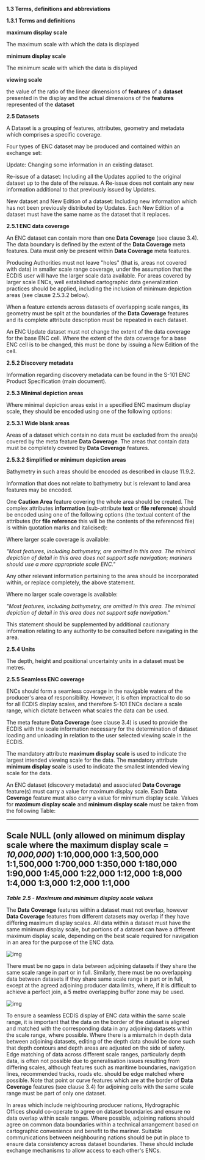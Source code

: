 **1.3 Terms, definitions and abbreviations**

**1.3.1 Terms and definitions**

**maximum display scale**

The maximum scale with which the data is displayed

**minimum display scale**

The minimum scale with which the data is displayed

**viewing scale**

the value of the ratio of the linear dimensions of **features** of a **dataset** presented in the display and the actual dimensions of the **features** represented of the **dataset**


**2.5 Datasets**

A Dataset is a grouping of features, attributes, geometry and metadata
which comprises a specific coverage.

Four types of ENC dataset may be produced and contained within an
exchange set:

Update: Changing some information in an existing dataset.

Re-issue of a dataset: Including all the Updates applied to the original
dataset up to the date of the reissue. A Re-issue does not contain any
new information additional to that previously issued by Updates.

New dataset and New Edition of a dataset: Including new information
which has not been previously distributed by Updates. Each New Edition
of a dataset must have the same name as the dataset that it replaces.

**2.5.1 ENC data coverage**

An ENC dataset can contain more than one **Data Coverage** (see clause
3.4). The data boundary is defined by the extent of the **Data
Coverage** meta features. Data must only be present within **Data
Coverage** meta features.

Producing Authorities must not leave "holes" (that is, areas not covered
with data) in smaller scale range coverage, under the assumption that
the ECDIS user will have the larger scale data available. For areas
covered by larger scale ENCs, well established cartographic data
generalization practices should be applied, including the inclusion of
minimum depiction areas (see clause 2.5.3.2 below).

When a feature extends across datasets of overlapping scale ranges, its
geometry must be split at the boundaries of the **Data Coverage**
features and its complete attribute description must be repeated in each
dataset.

An ENC Update dataset must not change the extent of the data coverage
for the base ENC cell. Where the extent of the data coverage for a base
ENC cell is to be changed, this must be done by issuing a New Edition of
the cell.

**2.5.2 Discovery metadata**

Information regarding discovery metadata can be found in the S-101 ENC
Product Specification (main document).

**2.5.3 Minimal depiction areas**

Where minimal depiction areas exist in a specified ENC maximum display
scale, they should be encoded using one of the following options:

**2.5.3.1 Wide blank areas**

Areas of a dataset which contain no data must be excluded from the
area(s) covered by the meta feature **Data Coverage**. The areas that
contain data must be completely covered by **Data Coverage** features.

**2.5.3.2 Simplified or minimum depiction areas**

Bathymetry in such areas should be encoded as described in clause
11.9.2.

Information that does not relate to bathymetry but is relevant to land
area features may be encoded.

One **Caution Area** feature covering the whole area should be created.
The complex attributes **information** (sub-attribute **text** or **file
reference**) should be encoded using one of the following options (the
textual content of the attributes (for **file reference** this will be
the contents of the referenced file) is within quotation marks and
italicised):

Where larger scale coverage is available:

*"Most features, including bathymetry, are omitted in this area. The
minimal depiction of detail in this area does not support safe
navigation; mariners should use a more appropriate scale ENC."*

Any other relevant information pertaining to the area should be
incorporated within, or replace completely, the above statement.

Where no larger scale coverage is available:

*"Most features, including bathymetry, are omitted in this area. The
minimal depiction of detail in this area does not support safe
navigation."*

This statement should be supplemented by additional cautionary
information relating to any authority to be consulted before navigating
in the area.

**2.5.4 Units**

The depth, height and positional uncertainty units in a dataset must be
metres.

**2.5.5 Seamless ENC coverage**

ENCs should form a seamless coverage in the navigable waters of the
producer's area of responsibility. However, it is often impractical to
do so for all ECDIS display scales, and therefore S-101 ENCs declare a
scale range, which dictate between what scales the data can be used.

The meta feature **Data Coverage** (see clause 3.4) is used to provide
the ECDIS with the scale information necessary for the determination of
dataset loading and unloading in relation to the user selected viewing
scale in the ECDIS.

The mandatory attribute **maximum display scale** is used to indicate
the largest intended viewing scale for the data. The mandatory attribute
**minimum display scale** is used to indicate the smallest intended
viewing scale for the data.

An ENC dataset (discovery metadata) and associated **Data Coverage**
feature(s) must carry a value for maximum display scale. Each **Data
Coverage** feature must also carry a value for minimum display scale.
Values for **maximum display scale** and **minimum display scale** must
be taken from the following Table:

  -----------------------------------------------------------------------------------------------------
  **Scale**
  NULL (only allowed on **minimum display scale** where the **maximum display scale** = *10,000,000*)
  1:10,000,000
  1:3,500,000
  1:1,500,000
  1:700,000
  1:350,000
  1:180,000
  1:90,000
  1:45,000
  1:22,000
  1:12,000
  1:8,000
  1:4,000
  1:3,000
  1:2,000
  1:1,000
  -----------------------------------------------------------------------------------------------------

***Table*** ***2.5 - Maximum and minimum display scale values***

The **Data Coverage** features within a dataset must not overlap,
however **Data Coverage** features from different datasets may overlap
if they have differing maximum display scales. All data within a dataset
must have the same minimum display scale, but portions of a dataset can
have a different maximum display scale, depending on the best scale
required for navigation in an area for the purpose of the ENC data.

![img](media/Figure_2_2_Example_of_scale_ranges.png)

There must be no gaps in data between adjoining datasets if they share
the same scale range in part or in full. Similarly, there must be no
overlapping data between datasets if they share same scale range in part
or in full, except at the agreed adjoining producer data limits, where,
if it is difficult to achieve a perfect join, a 5 metre overlapping
buffer zone may be used.

![img](media/Figure_2_3_Example_of_scale_range_overlap.png)

To ensure a seamless ECDIS display of ENC data within the same scale
range, it is important that the data on the border of the dataset is
aligned and matched with the corresponding data in any adjoining
datasets within the scale range, where possible. Where there is a
mismatch in depth data between adjoining datasets, editing of the depth
data should be done such that depth contours and depth areas are
adjusted on the side of safety. Edge matching of data across different
scale ranges, particularly depth data, is often not possible due to
generalisation issues resulting from differing scales, although features
such as maritime boundaries, navigation lines, recommended tracks, roads
etc. should be edge matched where possible. Note that point or curve
features which are at the border of **Data Coverage** features (see
clause 3.4) for adjoining cells with the same scale range must be part
of only one dataset.

In areas which include neighbouring producer nations, Hydrographic
Offices should co-operate to agree on dataset boundaries and ensure no
data overlap within scale ranges. Where possible, adjoining nations
should agree on common data boundaries within a technical arrangement
based on cartographic convenience and benefit to the mariner. Suitable
communications between neighbouring nations should be put in place to
ensure data consistency across dataset boundaries. These should include
exchange mechanisms to allow access to each other's ENCs.
